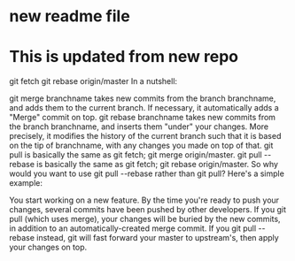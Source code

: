 # new readme file

# This is updated from new repo


git fetch
git rebase origin/master
In a nutshell:

git merge branchname takes new commits from the branch branchname, and adds them to the current branch. If necessary, it automatically adds a "Merge" commit on top.
git rebase branchname takes new commits from the branch branchname, and inserts them "under" your changes. More precisely, it modifies the history of the current branch such that it is based on the tip of branchname, with any changes you made on top of that.
git pull is basically the same as git fetch; git merge origin/master.
git pull --rebase is basically the same as git fetch; git rebase origin/master.
So why would you want to use git pull --rebase rather than git pull? Here's a simple example:

You start working on a new feature.
By the time you're ready to push your changes, several commits have been pushed by other developers.
If you git pull (which uses merge), your changes will be buried by the new commits, in addition to an automatically-created merge commit.
If you git pull --rebase instead, git will fast forward your master to upstream's, then apply your changes on top.
